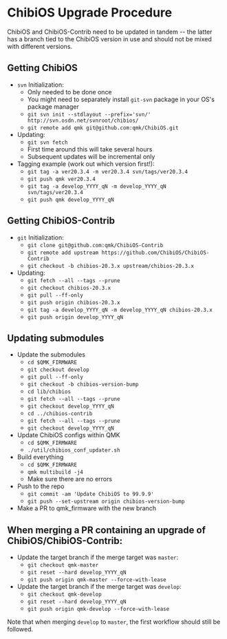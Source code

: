# ChibiOS Upgrade Procedure

ChibiOS and ChibiOS-Contrib need to be updated in tandem -- the latter has a branch tied to the ChibiOS version in use and should not be mixed with different versions.

## Getting ChibiOS

* `svn` Initialization:
    * Only needed to be done once
    * You might need to separately install `git-svn` package in your OS's package manager
    * `git svn init --stdlayout --prefix='svn/' http://svn.osdn.net/svnroot/chibios/`
    * `git remote add qmk git@github.com:qmk/ChibiOS.git`
* Updating:
    * `git svn fetch`
    * First time around this will take several hours
    * Subsequent updates will be incremental only
* Tagging example (work out which version first!):
    * `git tag -a ver20.3.4 -m ver20.3.4 svn/tags/ver20.3.4`
    * `git push qmk ver20.3.4`
    * `git tag -a develop_YYYY_qN -m develop_YYYY_qN svn/tags/ver20.3.4`
    * `git push qmk develop_YYYY_qN`

## Getting ChibiOS-Contrib

* `git` Initialization:
    * `git clone git@github.com:qmk/ChibiOS-Contrib`
    * `git remote add upstream https://github.com/ChibiOS/ChibiOS-Contrib`
    * `git checkout -b chibios-20.3.x upstream/chibios-20.3.x`
* Updating:
    * `git fetch --all --tags --prune`
    * `git checkout chibios-20.3.x`
    * `git pull --ff-only`
    * `git push origin chibios-20.3.x`
    * `git tag -a develop_YYYY_qN -m develop_YYYY_qN chibios-20.3.x`
    * `git push origin develop_YYYY_qN`

## Updating submodules

* Update the submodules
    * `cd $QMK_FIRMWARE`
    * `git checkout develop`
    * `git pull --ff-only`
    * `git checkout -b chibios-version-bump`
    * `cd lib/chibios`
    * `git fetch --all --tags --prune`
    * `git checkout develop_YYYY_qN`
    * `cd ../chibios-contrib`
    * `git fetch --all --tags --prune`
    * `git checkout develop_YYYY_qN`
* Update ChibiOS configs within QMK
    * `cd $QMK_FIRMWARE`
    * `./util/chibios_conf_updater.sh`
* Build everything
    * `cd $QMK_FIRMWARE`
    * `qmk multibuild -j4`
    * Make sure there are no errors
* Push to the repo
    * `git commit -am 'Update ChibiOS to 99.9.9'`
    * `git push --set-upstream origin chibios-version-bump`
* Make a PR to qmk_firmware with the new branch

## When merging a PR containing an upgrade of ChibiOS/ChibiOS-Contrib:

* Update the target branch if the merge target was `master`:
    * `git checkout qmk-master`
    * `git reset --hard develop_YYYY_qN`
    * `git push origin qmk-master --force-with-lease`
* Update the target branch if the merge target was `develop`:
    * `git checkout qmk-develop`
    * `git reset --hard develop_YYYY_qN`
    * `git push origin qmk-develop --force-with-lease`

Note that when merging `develop` to `master`, the first workflow should still be followed.

